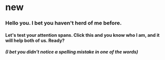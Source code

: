 # new
<h3>Hello you. I bet you haven't herd of me before.</h3>
<h4>Let's test your attention spans. Click this and you know who I am, and it will help both of us. Ready?</h4>
<h5>(I bet you didn't notice a spelling mistake in one of the words)</h5>
